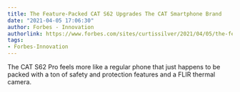 ```yaml
---
title: The Feature-Packed CAT S62 Upgrades The CAT Smartphone Brand
date: "2021-04-05 17:06:30"
author: Forbes - Innovation
authorlink: https://www.forbes.com/sites/curtissilver/2021/04/05/the-feature-packed-cat-s62-upgrades-the-cat-smartphone-brand/
tags:
- Forbes-Innovation
---
```

The CAT S62 Pro feels more like a regular phone that just happens to be packed with a ton of safety and protection features and a FLIR thermal camera.